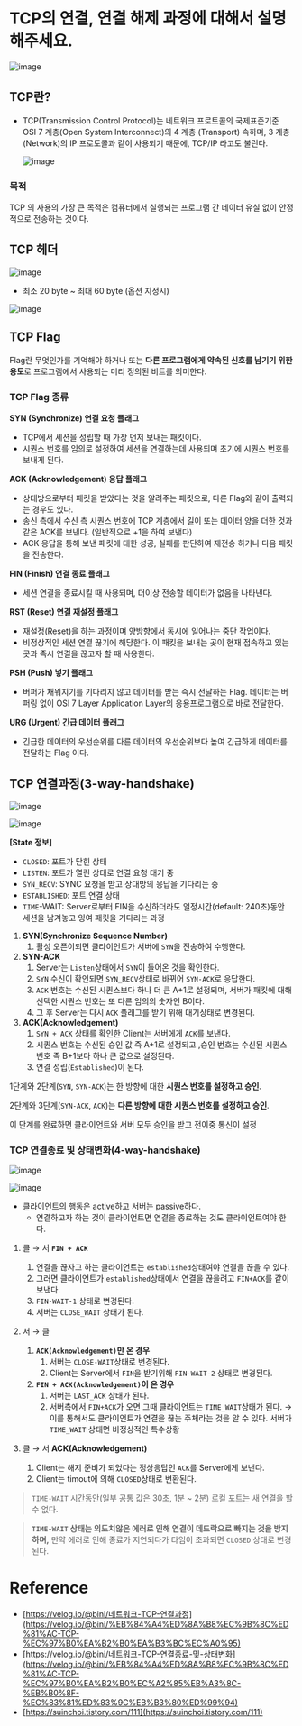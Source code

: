 # TCP의 연결, 연결 해제 과정에 대해서 설명해주세요.

![image](https://github.com/Hoya324/backend-cs-study/assets/96857599/13a9d08a-47a4-4be4-ae81-c84cce4e59d7)


## TCP란?

- TCP(Transmission Control Protocol)는 네트워크 프로토콜의 국제표준기준 OSI 7 계층(Open System Interconnect)의 4 계층 (Transport) 속하며, 3 계층(Network)의 IP 프로토콜과 같이 사용되기 때문에, TCP/IP 라고도 불린다.
    
  ![image](https://github.com/Hoya324/backend-cs-study/assets/96857599/2c25b101-d13d-4938-9c02-afbf34e59d0a)

    

### 목적

TCP 의 사용의 가장 큰 목적은 컴퓨터에서 실행되는 프로그램 간 데이터 유실 없이 안정적으로 전송하는 것이다.

## TCP 헤더

![image](https://github.com/Hoya324/backend-cs-study/assets/96857599/8bd05a91-355d-4c4c-ae26-5bc35c6b0ea7)


- 최소 20 byte ~ 최대 60 byte (옵션 지정시)

![image](https://github.com/Hoya324/backend-cs-study/assets/96857599/40d68c59-488c-4807-b51c-f4c4fa72651f)

## ****TCP Flag****

Flag란 무엇인가를 기억해야 하거나 또는 **다른 프로그램에게 약속된 신호를 남기기 위한 용도**로 프로그램에서 사용되는 미리 정의된 비트를 의미한다.

### ****TCP Flag 종류****

**SYN (Synchronize) 연결 요청 플래그**

- TCP에서 세션을 성립할 때 가장 먼저 보내는 패킷이다.
- 시퀀스 번호를 임의로 설정하여 세션을 연결하는데 사용되며 초기에 시퀀스 번호를 보내게 된다.

**ACK (Acknowledgement) 응답 플래그**

- 상대방으로부터 패킷을 받았다는 것을 알려주는 패킷으로, 다른 Flag와 같이 출력되는 경우도 있다.
- 송신 측에서 수신 측 시퀀스 번호에 TCP 계층에서 길이 또는 데이터 양을 더한 것과 같은 ACK를 보낸다. (일반적으로 +1을 하여 보낸다)
- ACK 응답을 통해 보낸 패킷에 대한 성공, 실패를 판단하여 재전송 하거나 다음 패킷을 전송한다.

**FIN (Finish) 연결 종료 플래그**

- 세션 연결을 종료시킬 때 사용되며, 더이상 전송할 데이터가 없음을 나타낸다.

**RST (Reset) 연결 재설정 플래그**

- 재설정(Reset)을 하는 과정이며 양방향에서 동시에 일어나는 중단 작업이다.
- 비정상적인 세션 연결 끊기에 해당한다. 이 패킷을 보내는 곳이 현재 접속하고 있는 곳과 즉시 연결을 끊고자 할 때 사용한다.

**PSH (Push) 넣기 플래그**

- 버퍼가 채워지기를 기다리지 않고 데이터를 받는 즉시 전달하는 Flag. 데이터는 버퍼링 없이 OSI 7 Layer Application Layer의 응용프로그램으로 바로 전달한다.

**URG (Urgent) 긴급 데이터 플래그**

- 긴급한 데이터의 우선순위를 다른 데이터의 우선순위보다 높여 긴급하게 데이터를 전달하는 Flag 이다.

## **TCP 연결과정(3-way-handshake)**

![image](https://github.com/Hoya324/backend-cs-study/assets/96857599/6971b61e-7790-4a9b-894b-19c87f1bb4d0)

![image](https://github.com/Hoya324/backend-cs-study/assets/96857599/ea2da10b-9fee-4dfe-8274-c4fb69e10ad4)


**[State 정보]**

- `CLOSED`: 포트가 닫힌 상태
- `LISTEN`: 포트가 열린 상태로 연결 요청 대기 중
- `SYN_RECV`: SYNC 요청을 받고 상대방의 응답을 기다리는 중
- `ESTABLISHED`: 포트 연결 상태
- `TIME`-WAIT: Server로부터 FIN을 수신하더라도 일정시간(default: 240초)동안 세션을 남겨놓고 잉여 패킷을 기다리는 과정

1. **SYN(Synchronize Sequence Number)**
    1. 활성 오픈이되면 클라이언트가 서버에 `SYN`을 전송하여 수행한다.
2. **SYN-ACK**
    1. Server는 `Listen`상태에서 `SYN`이 들어온 것을 확인한다.
    2. `SYN` 수신이 확인되면 `SYN_RECV`상태로 바뀌어 `SYN-ACK`로 응답한다.
    3. `ACK` 번호는 수신된 시퀀스보다 하나 더 큰 A+1로 설정되며, 서버가 패킷에 대해 선택한 시퀀스 번호는 또 다른 임의의 숫자인 B이다.
    4. 그 후 Server는 다시 `ACK` 플래그를 받기 위해 대기상태로 변경된다.
3. **ACK(Acknowledgement)**
    1. `SYN + ACK` 상태를 확인한 Client는 서버에게 `ACK`를 보낸다.
    2. 시퀀스 번호는 수신된 승인 값 즉 A+1로 설정되고 ,승인 번호는 수신된 시퀀스 번호 즉 B+1보다 하나 큰 값으로 설정된다.
    3. 연결 성립(`Established`)이 된다.

1단계와 2단계(`SYN`, `SYN-ACK`)는 한 방향에 대한 **시퀀스 번호를 설정하고 승인**.

2단계와 3단계(`SYN-ACK`, `ACK`)는 **다른 방향에 대한 시퀀스 번호를 설정하고 승인**.

이 단계를 완료하면 클라이언트와 서버 모두 승인을 받고 전이중 통신이 설정

### **TCP 연결종료 및 상태변화(4-way-handshake)**

![image](https://github.com/Hoya324/backend-cs-study/assets/96857599/ac92993f-6437-47e0-8af8-bfbdad89157d)

![image](https://github.com/Hoya324/backend-cs-study/assets/96857599/06be69bf-5be3-47c2-be62-302ec914105a)


- 클라이언트의 행동은 active하고 서버는 passive하다.
    - 연결하고자 하는 것이 클라이언트면 연결을 종료하는 것도 클라이언트여야 한다.

1. 클 → 서 **`FIN + ACK`**
    1. 연결을 끊자고 하는 클라이언트는 `established`상태여야 연결을 끊을 수 있다. 
    2. 그러면 클라이언트가 `established`상태에서 연결을 끊을려고 `FIN+ACK`를 같이 보낸다.
    3. `FIN-WAIT-1` 상태로 변경된다.
    4. 서버는 `CLOSE_WAIT` 상태가 된다.
2. 서 → 클
    1. **`ACK(Acknowledgement)`만 온 경우**
        1. 서버는 `CLOSE-WAIT`상태로 변경된다.
        2. Client는 Server에서 `FIN`을 받기위해 `FIN-WAIT-2` 상태로 변경된다.
    2. **`FIN + ACK(Acknowledgement)`이 온 경우**
        1. 서버는 `LAST_ACK` 상태가 된다.
        2. 서버측에서 `FIN+ACK`가 오면 그때 클라이언트는 `TIME_WAIT`상태가 된다. → 이를 통해서도 클라이언트가 연결을 끊는 주체라는 것을 알 수 있다. 서버가 `TIME_WAIT` 상태면 비정상적인 특수상황

1. 클 → 서 **ACK(Acknowledgement)**
    1. Client는 해지 준비가 되었다는 정상응답인 `ACK`를 Server에게 보낸다.
    2. Client는 timout에 의해 `CLOSED`상태로 변환된다.

> `TIME-WAIT` 시간동안(일부 공통 값은 30초, 1분 ~ 2분) 로컬 포트는 새 연결을 할 수 없다.

> **`TIME-WAIT` 상태는 의도치않은 에러로 인해 연결이 데드락으로 빠지는 것을 방지 하며,** 만약 에러로 인해 종료가 지연되다가 타임이 초과되면 `CLOSED` 상태로 변경된다.
> 

# Reference

- [https://velog.io/@bini/네트워크-TCP-연결과정](https://velog.io/@bini/%EB%84%A4%ED%8A%B8%EC%9B%8C%ED%81%AC-TCP-%EC%97%B0%EA%B2%B0%EA%B3%BC%EC%A0%95)
- [https://velog.io/@bini/네트워크-TCP-연결종료-및-상태변화](https://velog.io/@bini/%EB%84%A4%ED%8A%B8%EC%9B%8C%ED%81%AC-TCP-%EC%97%B0%EA%B2%B0%EC%A2%85%EB%A3%8C-%EB%B0%8F-%EC%83%81%ED%83%9C%EB%B3%80%ED%99%94)
- [https://suinchoi.tistory.com/111](https://suinchoi.tistory.com/111)

